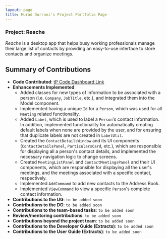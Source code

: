 ```yaml
---
layout: page
title: Murad Durrani's Project Portfolio Page
---
```


### Project: Reache

_Reache_ is a desktop app that helps busy working professionals manage their large list
of contacts by providing an easy-to-use interface to store contacts and organize
meetings.

## Summary of Contributions

* **Code Contributed**: [tP Code Dashboard Link](https://nus-cs2103-ay2122s2.github.io/tp-dashboard/?search=&sort=groupTitle&sortWithin=title&timeframe=commit&mergegroup=&groupSelect=groupByRepos&breakdown=true&checkedFileTypes=docs~functional-code~test-code~other&since=2022-02-18&tabOpen=true&tabType=authorship&zFR=false&tabAuthor=muraddurrani&tabRepo=AY2122S2-CS2103T-W12-4%2Ftp%5Bmaster%5D&authorshipIsMergeGroup=false&authorshipFileTypes=docs~functional-code~test-code&authorshipIsBinaryFileTypeChecked=false)
* **Enhancements Implemented**:
  * Added classes for new types of information to be associated with a person (i.e. `Company`, `JobTitle`, etc.), and integrated them into the Model component.
  * Implemented having a unique `Id` for a `Person`, which was used for all `Meeting` related functionality.
  * Added `Label`, which is used to label a `Person`'s contact information. In addition, implemented functionality for automatically creating default labels when none are provided by the user, and for ensuring that duplicate labels are not created in `LabelUtil`.
  * Created the `ContactDetailsWindow` and its UI components (`ContactDetailsPanel`, `ParticularsCard`, etc.), which are responsible for displaying all a person's contact details, and implemented the necessary navigation logic to change screens.
  * Created `MeetingListPanel` and `ContactMeetingsPanel` and their UI components, which are responsible for displaying all the user's meetings, and the meetings associated with a specific contact, respectively.
  * Implemented `AddCommand` to add new contacts to the Address Book.
  * Implemented `ViewCommand` to view a specific `Person`'s complete contact information.
* **Contributions to the UG**: `to be added soon`
* **Contributions to the DG**: `to be added soon`
* **Contributions to the team-based tasks**: `to be added soon`
* **Review/mentoring contributions**: `to be added soon`
* **Contributions beyond the project team**: `to be added soon`
* **Contributions to the Developer Guide (Extracts)**: `to be added soon`
* **Contributions to the User Guide (Extracts)**: `to be added soon` 
